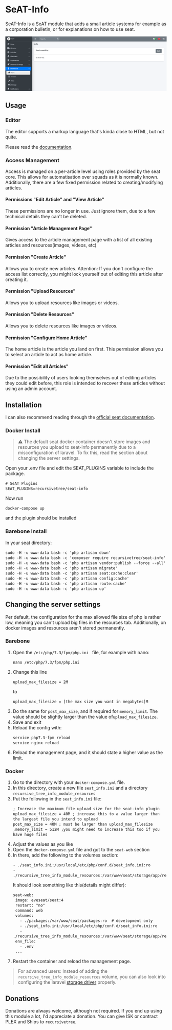# SeAT-Info
SeAT-Info is a SeAT module that adds a small article systems for example as a corporation bulletin, or for explanations
on how to use seat.

![screenshot of the seat-info plugin](screenshot.png)

## Usage

### Editor
The editor supports a markup language that's kinda close to HTML, but not quite.

Please read the [documentation](documentation.md).

### Access Management
Access is managed on a per-article level using roles provided by the seat core. This allows for automatisation over 
squads as it is normally known. Additionally, there are a few fixed permission related to creating/modifying articles.

#### Permissions "Edit Article" and "View Article"
These permissions are no longer in use. Just ignore them, due to a few technical details they can't be deleted.

#### Permission "Article Management Page"
Gives access to the article management page with a list of all existing articles and resources(images, videos, etc)

#### Permission "Create Article"
Allows you to create new articles. Attention: If you don't configure the access list correctly, you might lock yourself 
out of editing this article after creating it.

#### Permission "Upload Resources"
Allows you to upload resources like images or videos.

#### Permission "Delete Resources"
Allows you to delete resources like images or videos.

#### Permission "Configure Home Article"
The home article is the article you land on first. This permission allows you to select an article to act as home article.

#### Permission "Edit all Articles"
Due to the possibility of users looking themselves out of editing articles they could edit before, this role is intended 
to recover these articles without using an admin account.

## Installation
I can also recommend reading through the [official seat documentation](https://eveseat.github.io/docs/community_packages/).

### Docker Install

> :warning: The default seat docker container doesn't store images and resources you upload to seat-info permanently due 
> to a misconfiguration of laravel. To fix this, read the section about changing the server settings.

Open your .env file and edit the SEAT_PLUGINS variable to include the package.

```
# SeAT Plugins
SEAT_PLUGINS=recursivetree/seat-info
```

Now run
```
docker-compose up
```
and the plugin should be installed

### Barebone Install

In your seat directory:

```
sudo -H -u www-data bash -c 'php artisan down'
sudo -H -u www-data bash -c 'composer require recursivetree/seat-info'
sudo -H -u www-data bash -c 'php artisan vendor:publish --force --all'
sudo -H -u www-data bash -c 'php artisan migrate'
sudo -H -u www-data bash -c 'php artisan seat:cache:clear'
sudo -H -u www-data bash -c 'php artisan config:cache'
sudo -H -u www-data bash -c 'php artisan route:cache'
sudo -H -u www-data bash -c 'php artisan up'
```

## Changing the server settings
Per default, the configuration for the max allowed file size of php is rather low, meaning you can't upload big files in
the resources tab. Additionally, on docker images and resources aren't stored permanently.

### Barebone
1. Open the `/etc/php/7.3/fpm/php.ini ` file, for example with nano:
    ```
    nano /etc/php/7.3/fpm/php.ini 
    ```
2. Change this line
    ```
    upload_max_filesize = 2M
    ```
    to 
    ```
    upload_max_filesize = [the max size you want in megabytes]M
    ```
3. Do the same for `post_max_size`, and if required for `memory_limit`. The value should be slightly larger than the value of`upload_max_filesize`.
4. Save and exit
5. Reload the config with:
    ```
    service php7.3-fpm reload
    service nginx reload
    ```
6. Reload the management page, and it should state a higher value as the limit.

### Docker
1. Go to the directory with your `docker-compose.yml` file.
2. In this directory, create a new file `seat_info.ini` and a directory `recursive_tree_info_module_resources`
3. Put the following in the `seat_info.ini` file:
   ```
   ; Increase the maximum file upload size for the seat-info plugin
   upload_max_filesize = 40M ; increase this to a value larger than the largest file you intend to upload
   post_max_size = 40M ; must be larger than upload_max_filesize
   ;memory_limit = 512M ;you might need to increase this too if you have huge files
   ```
4. Adjust the values as you like
5. Open the `docker-compose.yml` file and got to the `seat-web` section
6. In there, add the following to the volumes section:
   ```
   - ./seat_info.ini:/usr/local/etc/php/conf.d/seat_info.ini:ro
   - ./recursive_tree_info_module_resources:/var/www/seat/storage/app/recursive_tree_info_module_resources:rw
   ```
   It should look something like this(details might differ):
   ```
   seat-web:
    image: eveseat/seat:4
    restart: "no"
    command: web
    volumes:
      - ./packages:/var/www/seat/packages:ro  # development only
      - ./seat_info.ini:/usr/local/etc/php/conf.d/seat_info.ini:ro
      - ./recursive_tree_info_module_resources:/var/www/seat/storage/app/recursive_tree_info_module_resources:rw
    env_file:
      - .env
    ...
   ```
7. Restart the container and reload the management page.

> For advanced users: Instead of adding the `recursive_tree_info_module_resources` volume, you can also look into 
> configuring the laravel [storage driver](https://laravel.com/docs/6.x/filesystem) properly.

## Donations
Donations are always welcome, although not required. If you end up using this module a lot, I'd appreciate a donation. 
You can give ISK or contract PLEX and Ships to `recursivetree`.

